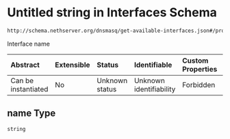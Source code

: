 # Untitled string in Interfaces Schema

```txt
http://schema.nethserver.org/dnsmasq/get-available-interfaces.json#/properties/data/items/properties/name
```

Interface name

| Abstract            | Extensible | Status         | Identifiable            | Custom Properties | Additional Properties | Access Restrictions | Defined In                                                                                      |
| :------------------ | :--------- | :------------- | :---------------------- | :---------------- | :-------------------- | :------------------ | :---------------------------------------------------------------------------------------------- |
| Can be instantiated | No         | Unknown status | Unknown identifiability | Forbidden         | Allowed               | none                | [get-available-interfaces.json\*](dnsmasq/get-available-interfaces.json "open original schema") |

## name Type

`string`

